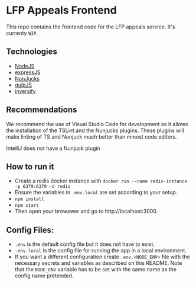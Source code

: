 # LFP Appeals Frontend
This repo contains the frontend code for the LFP appeals service. It's currenty `WIP`.

## Technologies

- [NodeJS](https://nodejs.org/)
- [expressJS](https://expressjs.com/)
- [NunJucks](https://mozilla.github.io/nunjucks)
- [gulpJS](https://gulpjs.com/)
- [inversify](https://github.com/inversify/)

## Recommendations

We recommend the use of Visual Studio Code for development as it allows the installation of the TSLint and the Nunjucks plugins. These plugins will make linting of TS and Nunjuck much better than mmost code editors.

IntelliJ does not have a Nunjuck plugin

## How to run it

- Create a redis docker instance with `docker run --name redis-instance -p 6379:6379 -d redis`
- Ensure the variables in `.env.local` are set according to your setup. 
- `npm install`
- `npm start`
- Then open your browswer and go to http://localhost:3000.

## Config Files:

- `.env` is the default config file but it does not have to exist.
- `.env.local` is the config file for running the app in a local environment.
- If you want a different configuration create `.env.<NODE_ENV>` file with the necessary secrets and variables as described on this README. Note that the `NODE_ENV` variable has to be set with the same name as the config name pretended.

